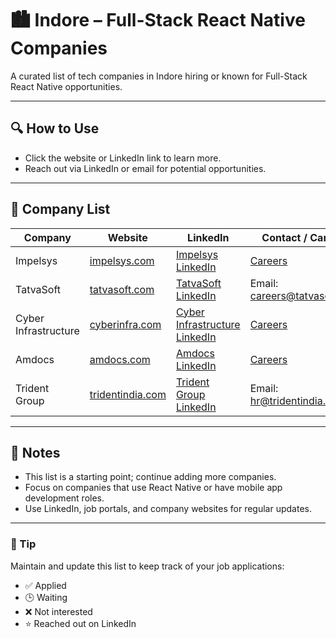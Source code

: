 # 🏙️ Indore – Full-Stack React Native Companies

A curated list of tech companies in Indore hiring or known for Full-Stack React Native opportunities.

---

## 🔍 How to Use

- Click the website or LinkedIn link to learn more.
- Reach out via LinkedIn or email for potential opportunities.

---

## 🧭 Company List

| Company        | Website                                   | LinkedIn                                           | Contact / Careers                                  |
|----------------|-------------------------------------------|----------------------------------------------------|---------------------------------------------------|
| Impelsys       | [impelsys.com](https://www.impelsys.com) | [Impelsys LinkedIn](https://www.linkedin.com/company/impelsys/) | [Careers](https://www.impelsys.com/careers)        |
| TatvaSoft      | [tatvasoft.com](https://www.tatvasoft.com) | [TatvaSoft LinkedIn](https://www.linkedin.com/company/tatvasoft/) | Email: careers@tatvasoft.com                        |
| Cyber Infrastructure | [cyberinfra.com](https://www.cyberinfra.com) | [Cyber Infrastructure LinkedIn](https://www.linkedin.com/company/cyber-infrastructure/) | [Careers](https://www.cyberinfra.com/careers)      |
| Amdocs         | [amdocs.com](https://www.amdocs.com)       | [Amdocs LinkedIn](https://www.linkedin.com/company/amdocs/) | [Careers](https://careers.amdocs.com)               |
| Trident Group  | [tridentindia.com](https://www.tridentindia.com) | [Trident Group LinkedIn](https://www.linkedin.com/company/trident-limited/) | Email: hr@tridentindia.com                          |

---

## 📌 Notes

- This list is a starting point; continue adding more companies.
- Focus on companies that use React Native or have mobile app development roles.
- Use LinkedIn, job portals, and company websites for regular updates.

---

### 🧠 Tip

Maintain and update this list to keep track of your job applications:
- ✅ Applied
- 🕒 Waiting
- ❌ Not interested
- ⭐ Reached out on LinkedIn

